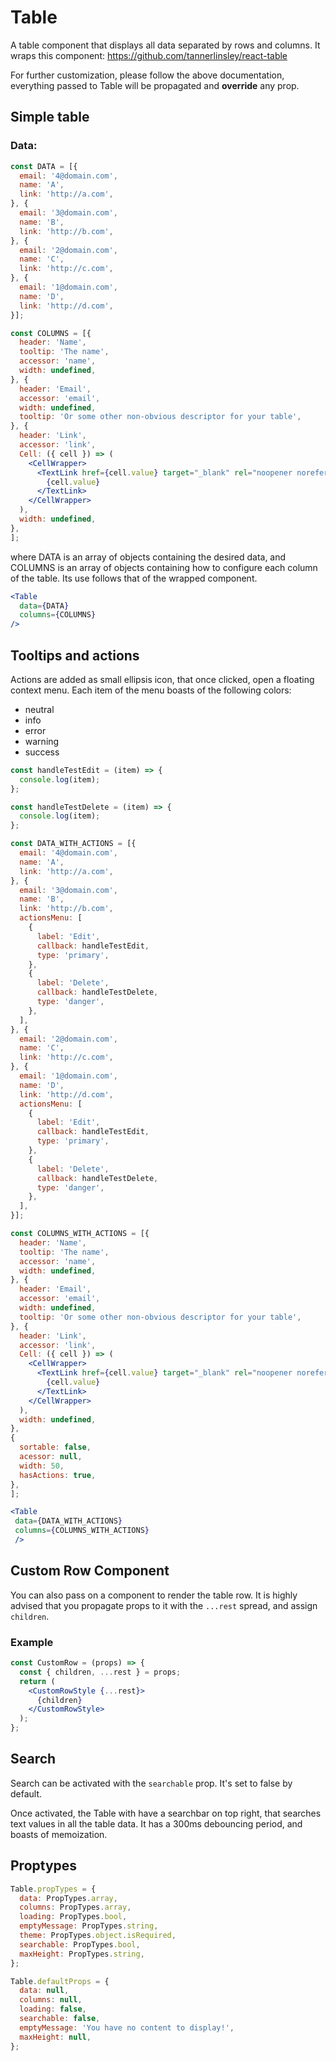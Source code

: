 # Table
A table component that displays all data separated by rows and columns.
It wraps this component:
https://github.com/tannerlinsley/react-table

For further customization, please follow the above documentation,
everything passed to Table will be propagated and **override** any prop.

## Simple table

### Data:

```jsx
const DATA = [{
  email: '4@domain.com',
  name: 'A',
  link: 'http://a.com',
}, {
  email: '3@domain.com',
  name: 'B',
  link: 'http://b.com',
}, {
  email: '2@domain.com',
  name: 'C',
  link: 'http://c.com',
}, {
  email: '1@domain.com',
  name: 'D',
  link: 'http://d.com',
}];

const COLUMNS = [{
  header: 'Name',
  tooltip: 'The name',
  accessor: 'name',
  width: undefined,
}, {
  header: 'Email',
  accessor: 'email',
  width: undefined,
  tooltip: 'Or some other non-obvious descriptor for your table',
}, {
  header: 'Link',
  accessor: 'link',
  Cell: ({ cell }) => (
    <CellWrapper>
      <TextLink href={cell.value} target="_blank" rel="noopener noreferrer">
        {cell.value}
      </TextLink>
    </CellWrapper>
  ),
  width: undefined,
},
];
```

where DATA is an array of objects containing the desired data, and COLUMNS is an array of objects containing how to configure each column of the table. Its use follows that of the wrapped component.

```jsx
<Table
  data={DATA}
  columns={COLUMNS}
/>
```

## Tooltips and actions

Actions are added as small ellipsis icon, that once clicked, open a floating context menu.
Each item of the menu boasts of the following colors: 
- neutral
- info
- error
- warning
- success

```jsx
const handleTestEdit = (item) => {
  console.log(item);
};

const handleTestDelete = (item) => {
  console.log(item);
};

const DATA_WITH_ACTIONS = [{
  email: '4@domain.com',
  name: 'A',
  link: 'http://a.com',
}, {
  email: '3@domain.com',
  name: 'B',
  link: 'http://b.com',
  actionsMenu: [
    {
      label: 'Edit',
      callback: handleTestEdit,
      type: 'primary',
    },
    {
      label: 'Delete',
      callback: handleTestDelete,
      type: 'danger',
    },
  ],
}, {
  email: '2@domain.com',
  name: 'C',
  link: 'http://c.com',
}, {
  email: '1@domain.com',
  name: 'D',
  link: 'http://d.com',
  actionsMenu: [
    {
      label: 'Edit',
      callback: handleTestEdit,
      type: 'primary',
    },
    {
      label: 'Delete',
      callback: handleTestDelete,
      type: 'danger',
    },
  ],
}];

const COLUMNS_WITH_ACTIONS = [{
  header: 'Name',
  tooltip: 'The name',
  accessor: 'name',
  width: undefined,
}, {
  header: 'Email',
  accessor: 'email',
  width: undefined,
  tooltip: 'Or some other non-obvious descriptor for your table',
}, {
  header: 'Link',
  accessor: 'link',
  Cell: ({ cell }) => (
    <CellWrapper>
      <TextLink href={cell.value} target="_blank" rel="noopener noreferrer">
        {cell.value}
      </TextLink>
    </CellWrapper>
  ),
  width: undefined,
},
{
  sortable: false,
  acessor: null,
  width: 50,
  hasActions: true,
},
];

```
```jsx
<Table
 data={DATA_WITH_ACTIONS}
 columns={COLUMNS_WITH_ACTIONS}
 />
```

## Custom Row Component

You can also pass on a component to render the table row. It is highly advised that you propagate props to it with the ```...rest``` spread, and assign ```children```.

### Example

```jsx
const CustomRow = (props) => {
  const { children, ...rest } = props;
  return (
    <CustomRowStyle {...rest}>
      {children}
    </CustomRowStyle>
  );
};
```

## Search

Search can be activated with the ```searchable``` prop. It's set to false by default.

Once activated, the Table with have a searchbar on top right, that searches text values in all the table data. It has a 300ms debouncing period, and boasts of memoization.

## Proptypes
```jsx
Table.propTypes = {
  data: PropTypes.array,
  columns: PropTypes.array,
  loading: PropTypes.bool,
  emptyMessage: PropTypes.string,
  theme: PropTypes.object.isRequired,
  searchable: PropTypes.bool,
  maxHeight: PropTypes.string,
};

Table.defaultProps = {
  data: null,
  columns: null,
  loading: false,
  searchable: false,
  emptyMessage: 'You have no content to display!',
  maxHeight: null,
};
```
